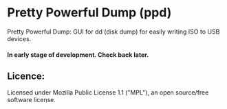 Pretty Powerful Dump (ppd)
===

Pretty Powerful Dump: GUI for dd (disk dump) for easily writing ISO to USB devices.


#### In early stage of development. Check back later.

## Licence:
Licensed under Mozilla Public License 1.1 ("MPL"), an open source/free software license.
